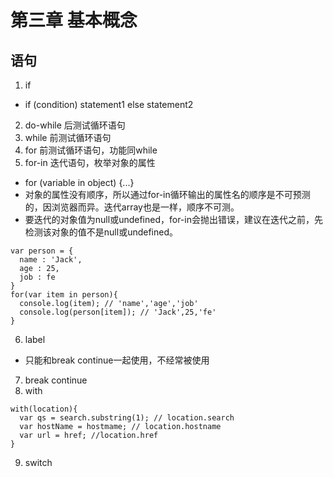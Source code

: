 # 第三章 基本概念

## 语句

1. if
  * if (condition) statement1 else statement2
2. do-while 后测试循环语句
3. while 前测试循环语句
4. for 前测试循环语句，功能同while
5. for-in 迭代语句，枚举对象的属性
  * for (variable in object) {...}
  * 对象的属性没有顺序，所以通过for-in循环输出的属性名的顺序是不可预测的，因浏览器而异。迭代array也是一样，顺序不可测。
  * 要迭代的对象值为null或undefined，for-in会抛出错误，建议在迭代之前，先检测该对象的值不是null或undefined。
  ```
  var person = {
    name : 'Jack',
    age : 25,
    job : fe
  }
  for(var item in person){
    console.log(item); // 'name','age','job'
    console.log(person[item]); // 'Jack',25,'fe'
  }
  ```
6. label
  * 只能和break continue一起使用，不经常被使用
7. break continue
8. with
```
with(location){
  var qs = search.substring(1); // location.search
  var hostName = hostmame; // location.hostname
  var url = href; //location.href
}
```
9. switch
